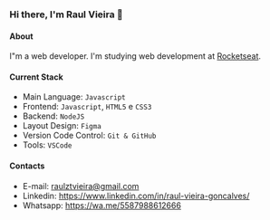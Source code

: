 ### Hi there, I'm Raul Vieira 👋

#### About
I"m a web developer. I'm studying web development at [Rocketseat](https://www.rocketseat.com.br/).

#### Current Stack
- Main Language: `Javascript`
- Frontend: `Javascript`, `HTML5` e `CSS3`
- Backend: `NodeJS`
- Layout Design: `Figma`
- Version Code Control: `Git & GitHub`
- Tools: `VSCode`

#### Contacts
- E-mail: raulztvieira@gmail.com
- Linkedin: https://www.linkedin.com/in/raul-vieira-goncalves/
- Whatsapp: https://wa.me/5587988612666
